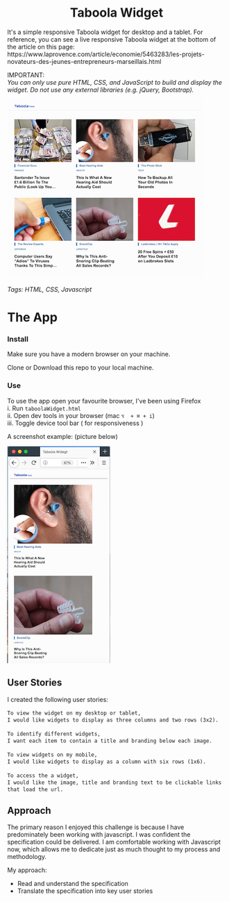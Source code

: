 <h1 align="center">
  Taboola Widget
</h1>
It's a simple responsive Taboola widget for desktop and a tablet.
For reference, you can see a live responsive Taboola widget at the bottom of the article on this page: https://www.laprovence.com/article/economie/5463283/les-projets-novateurs-des-jeunes-entrepreneurs-marseillais.html

IMPORTANT: <br>
*You can only use pure HTML, CSS, and JavaScript to build and display the widget. Do not use any external libraries (e.g. jQuery, Bootstrap).*

<div><img src="./public/screenshot1.png" alt="taboola widget feed"></div>

*Tags: HTML, CSS, Javascript*


# The App

### Install
Make sure you have a modern browser on your machine.

Clone or Download this repo to your local machine.

### Use
To use the app open your favourite browser, I've been using Firefox <br>
  i. Run `taboolaWidget.html` <br>
  ii. Open dev tools in your browser (mac `⌥  + ⌘ + i`)<br>
  iii. Toggle device tool bar ( for responsiveness )<br>

A screenshot example: (picture below)
<div><img src="./public/responsive-screenshot.png" alt="taboola responsive widget"></div>

## User Stories
I created the following user stories: <br>

```
To view the widget on my desktop or tablet,
I would like widgets to display as three columns and two rows (3x2).

To identify different widgets,
I want each item to contain a title and branding below each image.

To view widgets on my mobile,
I would like widgets to display as a column with six rows (1x6).

To access the a widget,
I would like the image, title and branding text to be clickable links that load the url.
```

## Approach
The primary reason I enjoyed this challenge is because I have predominately been working with javascript. I was confident the specification could be delivered.
I am comfortable working with Javascript now, which allows me to dedicate just as much thought to my process and methodology. <br>

My approach: <br>
- Read and understand the specification
- Translate the specification into key user stories
